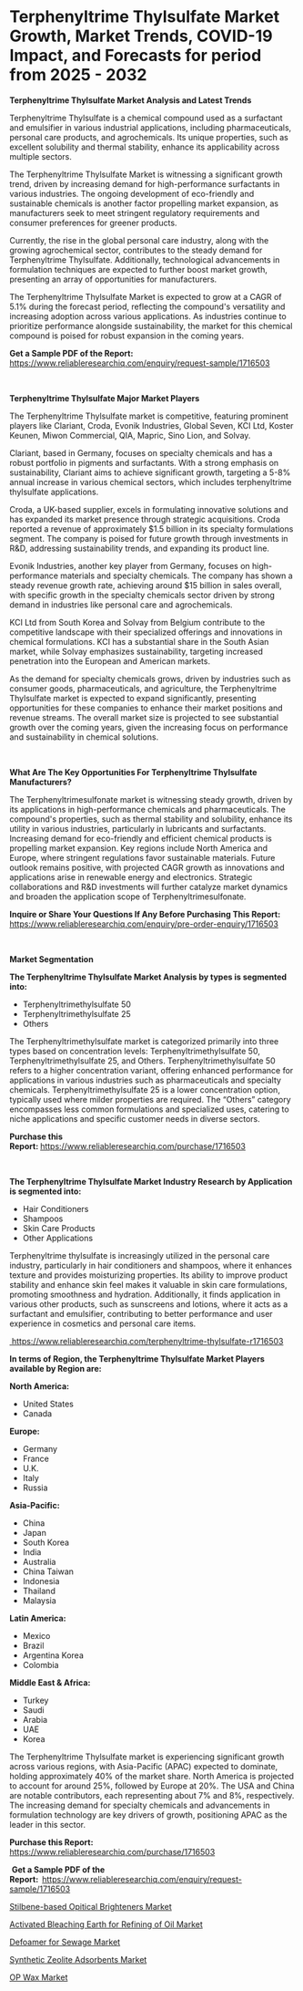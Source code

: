 <p><h1>Terphenyltrime Thylsulfate Market Growth, Market Trends, COVID-19 Impact, and Forecasts for period from 2025 - 2032</h1></p><p><strong>Terphenyltrime Thylsulfate Market Analysis and Latest Trends</strong></p>
<p><p>Terphenyltrime Thylsulfate is a chemical compound used as a surfactant and emulsifier in various industrial applications, including pharmaceuticals, personal care products, and agrochemicals. Its unique properties, such as excellent solubility and thermal stability, enhance its applicability across multiple sectors.</p><p>The Terphenyltrime Thylsulfate Market is witnessing a significant growth trend, driven by increasing demand for high-performance surfactants in various industries. The ongoing development of eco-friendly and sustainable chemicals is another factor propelling market expansion, as manufacturers seek to meet stringent regulatory requirements and consumer preferences for greener products. </p><p>Currently, the rise in the global personal care industry, along with the growing agrochemical sector, contributes to the steady demand for Terphenyltrime Thylsulfate. Additionally, technological advancements in formulation techniques are expected to further boost market growth, presenting an array of opportunities for manufacturers.</p><p>The Terphenyltrime Thylsulfate Market is expected to grow at a CAGR of 5.1% during the forecast period, reflecting the compound's versatility and increasing adoption across various applications. As industries continue to prioritize performance alongside sustainability, the market for this chemical compound is poised for robust expansion in the coming years.</p></p>
<p><strong>Get a Sample PDF of the Report:&nbsp;</strong> <a href="https://www.reliableresearchiq.com/enquiry/request-sample/1716503?utm_campaign=103&utm_medium=2&utm_source=Github&utm_content=ia&utm_term=28032025&utm_id=terphenyltrime-thylsulfate">https://www.reliableresearchiq.com/enquiry/request-sample/1716503</a></p>
<p>&nbsp;</p>
<p><strong>Terphenyltrime Thylsulfate Major Market Players</strong></p>
<p><p>The Terphenyltrime Thylsulfate market is competitive, featuring prominent players like Clariant, Croda, Evonik Industries, Global Seven, KCI Ltd, Koster Keunen, Miwon Commercial, QIA, Mapric, Sino Lion, and Solvay. </p><p>Clariant, based in Germany, focuses on specialty chemicals and has a robust portfolio in pigments and surfactants. With a strong emphasis on sustainability, Clariant aims to achieve significant growth, targeting a 5-8% annual increase in various chemical sectors, which includes terphenyltrime thylsulfate applications.</p><p>Croda, a UK-based supplier, excels in formulating innovative solutions and has expanded its market presence through strategic acquisitions. Croda reported a revenue of approximately $1.5 billion in its specialty formulations segment. The company is poised for future growth through investments in R&D, addressing sustainability trends, and expanding its product line.</p><p>Evonik Industries, another key player from Germany, focuses on high-performance materials and specialty chemicals. The company has shown a steady revenue growth rate, achieving around $15 billion in sales overall, with specific growth in the specialty chemicals sector driven by strong demand in industries like personal care and agrochemicals.</p><p>KCI Ltd from South Korea and Solvay from Belgium contribute to the competitive landscape with their specialized offerings and innovations in chemical formulations. KCI has a substantial share in the South Asian market, while Solvay emphasizes sustainability, targeting increased penetration into the European and American markets.</p><p>As the demand for specialty chemicals grows, driven by industries such as consumer goods, pharmaceuticals, and agriculture, the Terphenyltrime Thylsulfate market is expected to expand significantly, presenting opportunities for these companies to enhance their market positions and revenue streams. The overall market size is projected to see substantial growth over the coming years, given the increasing focus on performance and sustainability in chemical solutions.</p></p>
<p>&nbsp;</p>
<p><strong>What Are The Key Opportunities For Terphenyltrime Thylsulfate Manufacturers?</strong></p>
<p><p>The Terphenyltrimesulfonate market is witnessing steady growth, driven by its applications in high-performance chemicals and pharmaceuticals. The compound's properties, such as thermal stability and solubility, enhance its utility in various industries, particularly in lubricants and surfactants. Increasing demand for eco-friendly and efficient chemical products is propelling market expansion. Key regions include North America and Europe, where stringent regulations favor sustainable materials. Future outlook remains positive, with projected CAGR growth as innovations and applications arise in renewable energy and electronics. Strategic collaborations and R&D investments will further catalyze market dynamics and broaden the application scope of Terphenyltrimesulfonate.</p></p>
<p><strong>Inquire or Share Your Questions If Any Before Purchasing This Report:</strong> <a href="https://www.reliableresearchiq.com/enquiry/pre-order-enquiry/1716503?utm_campaign=103&utm_medium=2&utm_source=Github&utm_content=ia&utm_term=28032025&utm_id=terphenyltrime-thylsulfate">https://www.reliableresearchiq.com/enquiry/pre-order-enquiry/1716503</a></p>
<p>&nbsp;</p>
<p><strong>Market Segmentation</strong></p>
<p><strong>The Terphenyltrime Thylsulfate Market Analysis by types is segmented into:</strong></p>
<p><ul><li>Terphenyltrimethylsulfate 50</li><li>Terphenyltrimethylsulfate 25</li><li>Others</li></ul></p>
<p><p>The Terphenyltrimethylsulfate market is categorized primarily into three types based on concentration levels: Terphenyltrimethylsulfate 50, Terphenyltrimethylsulfate 25, and Others. Terphenyltrimethylsulfate 50 refers to a higher concentration variant, offering enhanced performance for applications in various industries such as pharmaceuticals and specialty chemicals. Terphenyltrimethylsulfate 25 is a lower concentration option, typically used where milder properties are required. The “Others” category encompasses less common formulations and specialized uses, catering to niche applications and specific customer needs in diverse sectors.</p></p>
<p><strong>Purchase this Report:&nbsp;</strong><a href="https://www.reliableresearchiq.com/purchase/1716503?utm_campaign=103&utm_medium=2&utm_source=Github&utm_content=ia&utm_term=28032025&utm_id=terphenyltrime-thylsulfate">https://www.reliableresearchiq.com/purchase/1716503</a></p>
<p>&nbsp;</p>
<p><strong>The Terphenyltrime Thylsulfate Market Industry Research by Application is segmented into:</strong></p>
<p><ul><li>Hair Conditioners</li><li>Shampoos</li><li>Skin Care Products</li><li>Other Applications</li></ul></p>
<p><p>Terphenyltrime thylsulfate is increasingly utilized in the personal care industry, particularly in hair conditioners and shampoos, where it enhances texture and provides moisturizing properties. Its ability to improve product stability and enhance skin feel makes it valuable in skin care formulations, promoting smoothness and hydration. Additionally, it finds application in various other products, such as sunscreens and lotions, where it acts as a surfactant and emulsifier, contributing to better performance and user experience in cosmetics and personal care items.</p></p>
<p><a href="https://www.reliableresearchiq.com/terphenyltrime-thylsulfate-r1716503?utm_campaign=103&utm_medium=2&utm_source=Github&utm_content=ia&utm_term=28032025&utm_id=terphenyltrime-thylsulfate">&nbsp;https://www.reliableresearchiq.com/terphenyltrime-thylsulfate-r1716503</a></p>
<p><strong>In terms of Region, the Terphenyltrime Thylsulfate Market Players available by Region are:</strong></p>
<p>
    <p> <strong> North America: </strong>
        <ul>
            <li>United States</li>
            <li>Canada</li>
        </ul>
        </p> 
    <p> <strong> Europe: </strong>
        <ul>
            <li>Germany</li>
            <li>France</li>
            <li>U.K.</li>
            <li>Italy</li>
            <li>Russia</li>
        </ul>
        </p> 
    <p> <strong> Asia-Pacific: </strong>
        <ul>
            <li>China</li>
            <li>Japan</li>
            <li>South Korea</li>
            <li>India</li>
            <li>Australia</li>
            <li>China Taiwan</li>
            <li>Indonesia</li>
            <li>Thailand</li>
            <li>Malaysia</li>
        </ul>
        </p> 
    <p> <strong> Latin America: </strong>
        <ul>
            <li>Mexico</li>
            <li>Brazil</li>
            <li>Argentina Korea</li>
            <li>Colombia</li>
        </ul>
        </p> 
    <p> <strong> Middle East & Africa: </strong>
        <ul>
            <li>Turkey</li>
            <li>Saudi</li>
            <li>Arabia</li>
            <li>UAE</li>
            <li>Korea</li>
        </ul>
    </p>
    </p>
<p><p>The Terphenyltrime Thylsulfate market is experiencing significant growth across various regions, with Asia-Pacific (APAC) expected to dominate, holding approximately 40% of the market share. North America is projected to account for around 25%, followed by Europe at 20%. The USA and China are notable contributors, each representing about 7% and 8%, respectively. The increasing demand for specialty chemicals and advancements in formulation technology are key drivers of growth, positioning APAC as the leader in this sector.</p></p>
<p><strong>Purchase this Report: </strong><a href="https://www.reliableresearchiq.com/purchase/1716503?utm_campaign=103&utm_medium=2&utm_source=Github&utm_content=ia&utm_term=28032025&utm_id=terphenyltrime-thylsulfate">https://www.reliableresearchiq.com/purchase/1716503</a></p>
<p>&nbsp;<strong>Get a Sample PDF of the Report:&nbsp;&nbsp;</strong><a href="https://www.reliableresearchiq.com/enquiry/request-sample/1716503?utm_campaign=103&utm_medium=2&utm_source=Github&utm_content=ia&utm_term=28032025&utm_id=terphenyltrime-thylsulfate">https://www.reliableresearchiq.com/enquiry/request-sample/1716503</a></p>
<p><strong></strong></p>
<p><p><a href="https://github.com/sakuniniray98/Market-Research-Report-List-1/blob/main/stilbene-based-opitical-brighteners-market.md?utm_campaign=103&utm_medium=2&utm_source=Github&utm_content=ia&utm_term=28032025&utm_id=terphenyltrime-thylsulfate">Stilbene-based Opitical Brighteners Market</a></p><p><a href="https://github.com/siriocooch4a/Market-Research-Report-List-1/blob/main/activated-bleaching-earth-for-refining-of-oil-market.md?utm_campaign=103&utm_medium=2&utm_source=Github&utm_content=ia&utm_term=28032025&utm_id=terphenyltrime-thylsulfate">Activated Bleaching Earth for Refining of Oil Market</a></p><p><a href="https://github.com/yakobotege/Market-Research-Report-List-1/blob/main/defoamer-for-sewage-market.md?utm_campaign=103&utm_medium=2&utm_source=Github&utm_content=ia&utm_term=28032025&utm_id=terphenyltrime-thylsulfate">Defoamer for Sewage Market</a></p><p><a href="https://github.com/ertssmelov0/Market-Research-Report-List-1/blob/main/synthetic-zeolite-adsorbents-market.md?utm_campaign=103&utm_medium=2&utm_source=Github&utm_content=ia&utm_term=28032025&utm_id=terphenyltrime-thylsulfate">Synthetic Zeolite Adsorbents Market</a></p><p><a href="https://github.com/pupekironim/Market-Research-Report-List-1/blob/main/op-wax-market.md?utm_campaign=103&utm_medium=2&utm_source=Github&utm_content=ia&utm_term=28032025&utm_id=terphenyltrime-thylsulfate">OP Wax Market</a></p></p>